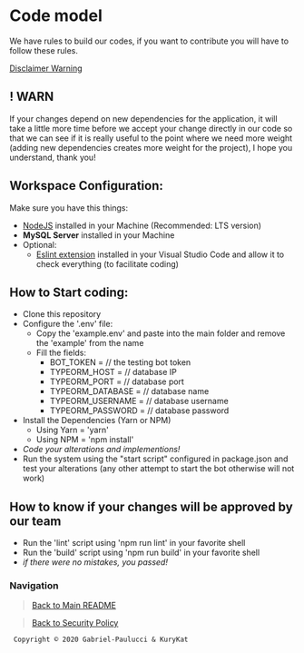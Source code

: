 # Code model
We have rules to build our codes, if you want to contribute you will have to follow these rules.

[Disclaimer Warning](../README.md#disclaimer)

## ! WARN
If your changes depend on new dependencies for the application, it will take a little more time before we accept your change directly in our code so that we can see if it is really useful to the point where we need more weight (adding new dependencies creates more weight for the project), I hope you understand, thank you!

## Workspace Configuration:
Make sure you have this things:
* [NodeJS](https://nodejs.org) installed in your Machine (Recommended: LTS version)
* **MySQL Server** installed in your Machine
* Optional:
  * [Eslint extension](https://marketplace.visualstudio.com/items?itemName=dbaeumer.vscode-eslint) installed in your Visual Studio Code and allow it to check everything (to facilitate coding)

## How to Start coding:
* Clone this repository
* Configure the '.env' file:
  * Copy the 'example.env' and paste into the main folder and remove the 'example' from the name
  * Fill the fields:
    * BOT_TOKEN = // the testing bot token
    * TYPEORM_HOST = // database IP
    * TYPEORM_PORT = // database port
    * TYPEORM_DATABASE = // database name
    * TYPEORM_USERNAME = // database username
    * TYPEORM_PASSWORD = // database password
* Install the Dependencies (Yarn or NPM)
  * Using Yarn = 'yarn'
  * Using NPM = 'npm install'
* *Code your alterations and implementions!*
* Run the system using the "start script" configured in package.json and test your alterations (any other attempt to start the bot otherwise will not work)

## How to know if your changes will be approved by our team
* Run the 'lint' script using 'npm run lint' in your favorite shell
* Run the 'build' script using 'npm run build' in your favorite shell
* *if there were no mistakes, you passed!*

### Navigation
> [Back to Main README](../README.md)

> [Back to Security Policy](https://github.com/Gabriel-Paulucci/KurosawaDia/security/policy)

     Copyright © 2020 Gabriel-Paulucci & KuryKat